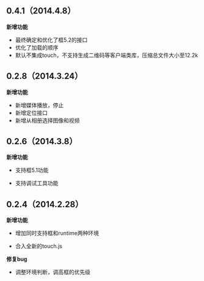 ## 0.4.1（2014.4.8）

**新增功能**

* 最终确定和优化了框5.2的接口
* 优化了加载的顺序
* 默认不集成touch，不支持生成二维码等客户端类库，压缩总文件大小至12.2k

## 0.2.8（2014.3.24）

**新增功能**

* 新增媒体播放，停止
* 新增定位接口
* 新增从相册选择图像和视频

## 0.2.6（2014.3.8）

**新增功能**

* 支持框5.1功能

* 支持调试工具功能


## 0.2.4（2014.2.28）

**新增功能**

* 增加同时支持框和runtime两种环境

* 合入全新的touch.js

**修复bug**

* 调整环境判断，调高框的优先级


